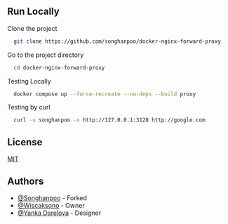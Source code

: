 ## Run Locally

Clone the project

```bash
  git clone https://github.com/songhanpoo/docker-nginx-forward-proxy
```

Go to the project directory

```bash
  cd docker-nginx-forward-proxy
```

Testing Locally

```bash
  docker compose up --force-recreate --no-deps --build proxy
```

Testing by curl

```bash
  curl -u songhanpoo -x http://127.0.0.1:3128 http://google.com
```

## License

[MIT](https://choosealicense.com/licenses/mit/)

## Authors

- [@Songhanpoo](https://www.github.com/songhanpoo) - Forked
- [@Wiscaksono](https://www.github.com/wiscaksono) - Owner
- [@Yanka Darelova](https://www.behance.net/darelova) - Designer
